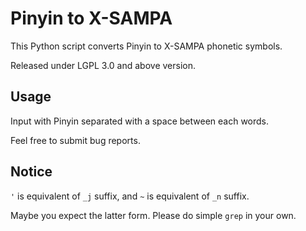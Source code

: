 Pinyin to X-SAMPA
=================

This Python script converts Pinyin to X-SAMPA phonetic symbols.

Released under LGPL 3.0 and above version.


Usage
-----

Input with Pinyin separated with a space between each words.

Feel free to submit bug reports.


Notice
------

`'` is equivalent of `_j` suffix, and `~` is equivalent of `_n` suffix.

Maybe you expect the latter form. Please do simple `grep` in your own.

